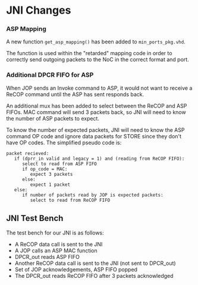 # JNI Changes

### ASP Mapping

A new function `get_asp_mapping()` has been added to `min_ports_pkg.vhd`. 

The function is used within the "retarded" mapping code in order to correctly send outgoing packets to the NoC in the correct format and port. 

### Additional DPCR FIFO for ASP

When JOP sends an Invoke command to ASP, it would not want to receive a ReCOP command until the ASP has sent responds back. 

An additional mux has been added to select between the ReCOP and ASP FIFOs. MAC command will send 3 packets back, so JNI will need to know the number of ASP packets to expect. 

To know the number of expected packets, JNI will need to know the ASP command OP code and ignore data packets for STORE since they don't have OP codes. The simplified pseudo code is:

```
packet recieved:
   if (dprr_in valid and legacy = 1) and (reading from ReCOP FIFO):
      select to read from ASP FIFO
      if op_code = MAC:
         expect 3 packets
      else:
         expect 1 packet
   else:
      if number of packets read by JOP is expected packets:
         select to read from ReCOP FIFO
```

## JNI Test Bench

The test bench for our JNI is as follows:

- A ReCOP data call is sent to the JNI
- A JOP calls an ASP MAC function
- DPCR_out reads ASP FIFO
- Another ReCOP data call is sent to the JNI (not sent to DPCR_out)
- Set of JOP acknowledgements, ASP FIFO popped
- The DPCR_out reads ReCOP FIFO after 3 packets acknowledged